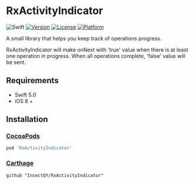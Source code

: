 # RxActivityIndicator

![Swift](https://img.shields.io/badge/Swift-4.2-orange.svg)
[![Version](https://img.shields.io/cocoapods/v/RxActivityIndicator.svg?style=flat)](https://cocoapods.org/pods/RxActivityIndicator)
[![License](https://img.shields.io/cocoapods/l/RxActivityIndicator.svg?style=flat)](https://cocoapods.org/pods/RxActivityIndicator)
[![Platform](https://img.shields.io/cocoapods/p/RxActivityIndicator.svg?style=flat)](https://cocoapods.org/pods/RxActivityIndicator)

A small library that helps you keep track of operations progress.

RxActivityIndicator will make onNext with 'true' value when there is at least one operation in progress. When all operations complete, 'false' value will be sent.

## Requirements

- Swift 5.0
- iOS 8 +

## Installation

### [CocoaPods](https://guides.cocoapods.org/using/using-cocoapods.html)

```ruby
pod 'RxActivityIndicator'
```

### [Carthage](https://github.com/Carthage/Carthage)

```
github "InsectQY/RxActivityIndicator"
```

